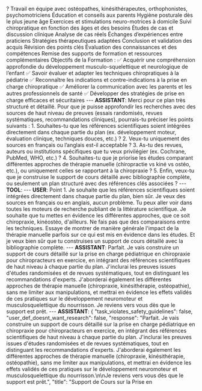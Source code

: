 ? Travail en équipe avec ostéopathes, kinésithérapeutes, orthophonistes, psychomotriciens Éducation et conseils aux parents Hygiène posturale dès le plus jeune âge Exercices et stimulations neuro-motrices à domicile Suivi chiropratique en fonction des âges et des besoins Études de cas et discussion clinique Analyse de cas réels Échanges d’expériences entre praticiens Stratégies thérapeutiques adaptées Conclusion et validation des acquis Révision des points clés Évaluation des connaissances et des compétences Remise des supports de formation et ressources complémentaires Objectifs de la Formation : ✅ Acquérir une compréhension approfondie du développement musculo-squelettique et neurologique de l’enfant ✅ Savoir évaluer et adapter les techniques chiropratiques à la pédiatrie ✅ Reconnaître les indications et contre-indications à la prise en charge chiropratique ✅ Améliorer la communication avec les parents et les autres professionnels de santé ✅ Développer des stratégies de prise en charge efficaces et sécuritaires --- **ASSISTANT**: Merci pour ce plan très structuré et détaillé. Pour que je puisse approfondir les recherches avec des sources de haut niveau de preuves (essais randomisés, revues systématiques, recommandations cliniques), pourrais-tu préciser les points suivants : 1. Souhaites-tu que les références scientifiques soient intégrées directement dans chaque partie du plan (ex. développement moteur, évaluation clinique, techniques douces, etc.) ? 2. Veux-tu uniquement des sources en français ou l’anglais est-il acceptable ? 3. As-tu des revues, auteurs ou institutions spécifiques que tu veux privilégier (ex. Cochrane, PubMed, WHO, etc.) ? 4. Souhaites-tu que je priorise les études comparant différentes approches de thérapie manuelle (chiropractie vs kiné vs ostéo, etc.), ou uniquement celles se rapportant à la chiropraxie ? 5. Enfin, veux-tu que je construise le support de cours détaillé avec bibliographie complète, ou seulement un plan structuré avec des références clés associées ? --- **TOOL**: --- **USER**: Point 1. Je souhaite que les références scientifiques soient intégrées directement dans chaque partie du plan, bien sûr. Je veux des sources en français ou en anglais, aucun problème. Tu peux aller voir dans toutes les moteurs de recherche publiant de la littérature scientifique. Je souhaite que tu mettes en évidence les différentes approches, que ce soit chiropraxie, kinéostéo, d'ailleurs. Ne fais pas que des comparaisons entre les techniques. Essaye de montrer de manière générale l'impact de la thérapie manuelle parfois sur ce qui est mis en évidence dans les études. Et je veux bien sûr que tu construises un support de cours détaillé avec la bibliographie complète. --- **ASSISTANT**: Parfait. Je vais construire un support de cours détaillé sur la prise en charge pédiatrique en chiropraxie pour chiropracteurs en exercice, en intégrant des références scientifiques de haut niveau à chaque partie du plan. J'inclurai les preuves issues d'études randomisées et de revues systématiques, tout en distinguant les recommandations d'experts. J'aborderai également les différentes approches de thérapie manuelle (chiropraxie, kinésithérapie, ostéopathie), sans me limiter aux manipulations, et mettrai en évidence les effets validés de ces pratiques sur le développement neuromoteur et musculosquelettique du nourrisson. Je reviens vers vous dès que le support est prêt. --- **ASSISTANT**: { "task_violates_safety_guidelines": false, "user_def_doesnt_want_research": false, "response": "Parfait. Je vais construire un support de cours détaillé sur la prise en charge pédiatrique en chiropraxie pour chiropracteurs en exercice, en intégrant des références scientifiques de haut niveau à chaque partie du plan. J'inclurai les preuves issues d'études randomisées et de revues systématiques, tout en distinguant les recommandations d'experts. J'aborderai également les différentes approches de thérapie manuelle (chiropraxie, kinésithérapie, ostéopathie), sans me limiter aux manipulations, et mettrai en évidence les effets validés de ces pratiques sur le développement neuromoteur et musculosquelettique du nourrisson.\n\nJe reviens vers vous dès que le support est prêt.", "title": "Support de Cours sur la Prise en